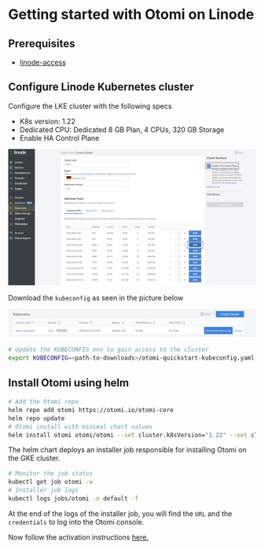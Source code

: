 # Getting started with Otomi on Linode

## Prerequisites

- [linode-access](https://cloud.linode.com/)

## Configure Linode Kubernetes cluster

Configure the LKE cluster with the following specs

- K8s version: 1.22
- Dedicated CPU: Dedicated 8 GB Plan, 4 CPUs, 320 GB Storage
- Enable HA Control Plane

<img src="./lke.png" alt="lke-config"/>

Download the `kubeconfig` as seen in the picture below

<img src="./download-kubeconfig.png" alt="kubeconfig"/>

```bash
# Update the KUBECONFIG env to gain access to the cluster
export KUBECONFIG=<path-to-downloads>/otomi-quickstart-kubeconfig.yaml
```

## Install Otomi using helm

```bash
# Add the Otomi repo
helm repo add otomi https://otomi.io/otomi-core
helm repo update
# Otomi install with minimal chart values
helm install otomi otomi/otomi --set cluster.k8sVersion="1.22" --set cluster.name=otomi-quickstart --set cluster.provider=custom
```

The helm chart deploys an installer job responsible for installing Otomi on the GKE cluster.

```bash
# Monitor the job status
kubectl get job otomi -w
# Installer job logs
kubectl logs jobs/otomi -n default -f
```

At the end of the logs of the installer job, you will find the `URL` and the `credentials` to log into the Otomi console.

Now follow the activation instructions [here.](https:otomi.io/docs/get-started/activation)
